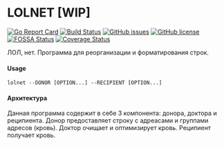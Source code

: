 # LOLNET [WIP]

[![Go Report Card](https://goreportcard.com/badge/github.com/lexfrei/lolnet)](https://goreportcard.com/report/github.com/lexfrei/lolnet)
[![Build Status](https://travis-ci.org/lexfrei/lolnet.svg?branch=master)](https://travis-ci.org/lexfrei/lolnet)
[![GitHub issues](https://img.shields.io/github/issues/lexfrei/lolnet.svg)](https://github.com/lexfrei/lolnet/issues)
[![GitHub license](https://img.shields.io/github/license/lexfrei/lolnet.svg)](https://github.com/lexfrei/lolnet/blob/master/LICENSE)
[![FOSSA Status](https://app.fossa.io/api/projects/git%2Bgithub.com%2Flexfrei%2Flolnet.svg?type=shield)](https://app.fossa.io/projects/git%2Bgithub.com%2Flexfrei%2Flolnet?ref=badge_shield)
[![Coverage Status](https://coveralls.io/repos/github/lexfrei/lolnet/badge.svg?branch=master)](https://coveralls.io/github/lexfrei/lolnet?branch=master)


ЛОЛ, нет. Программа для реорганизации и форматирования строк.

#### Usage
`lolnet --DONOR [OPTION...] --RECIPIENT [OPTION...]`

#### Архитектура
Данная программа содержит в себе 3 компонента: донора, доктора и реципиента.
Донор предоставляет строку с адреасами и группами адресов (кровь).
Доктор очищает и оптимизирует кровь.
Реципиент получает кровь.
